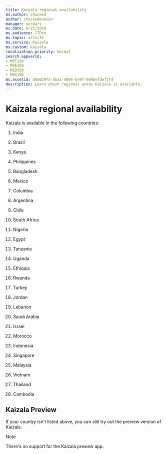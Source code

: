 ```yaml
---
title: Kaizala regional availability
ms.author: chucked
author: chuckedmonson
manager: serdars
ms.date: 8/21/2018
ms.audience: ITPro
ms.topic: article
ms.service: Kaizala
ms.custom: Kaizala
localization_priority: Normal
search.appverid:
- MET150
- MOE150
- MED150
- MBS150
ms.assetid: d0a029fa-5ba1-400e-be9f-909befdef2f4
description: Learn which regional areas Kaizala is available.
---
```


# Kaizala regional availability

Kaizala is available in the following countries:
  
1. India
 
2. Brazil

3. Kenya

4. Philippines

5. Bangladesh

6. Mexico 

7. Columbia

8. Argentina 

9. Chile

10. South Africa 

11. Nigeria 

12. Egypt 

13. Tanzania

14. Uganda

15. Ethiopia

16. Rwanda

17. Turkey

18. Jordan

19. Lebanon

20. Saudi Arabia

21. Israel

22. Morocco

23. Indonesia

24. Singapore

25. Malaysia

26. Vietnam

27. Thailand

28. Cambodia
    
## Kaizala Preview

If your country isn't listed above, you can still try out the preview version of Kaizala.
  
> [!NOTE]
> There's no support for the Kaizala preview app. 
  

